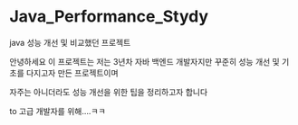 # Java_Performance_Stydy
java 성능 개선 및 비교했던 프로젝트

안녕하세요 이 프로젝트는 저는 3년차 자바 백엔드 개발자지만 꾸준히 성능 개선 및 기초를 다지고자 만든 프로젝트이며

자주는 아니더라도 성능 개선을 위한 팁을 정리하고자 합니다




to 고급 개발자를 위해....ㅋㅋ
